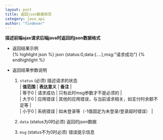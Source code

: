 ```yaml
---
layout: post
title: 返回json数据规范
category: java_api
author: "findever"
---
```


__描述前端ajax请求后端java时返回的json数据格式__

<!--more-->

* 返回结果示例  
{% highlight json %}
	json
		{status:0,data:{....},msg:"请求成功"}
{% endhighlight %}

* 返回结果参数说明
	1. `status` (必须) 描述请求的状态  
	| **值范围** | **表达意义** | **备注** |  
	| 等于0 | 请求成功 | 只有此时msg参数才不是必须的 |  
	| 大于0 | 应用错误 | 其他的应用错误，与当前请求相关，如支付时余额不足等 |  
	| 小于0 | 系统错误 | 如未登录等（-1值固定为未登录/登录超时错误） |  

	2. `data` (status为0时必须) 返回的json数据
	3. `msg` (status不为0时必须) 错误提示信息